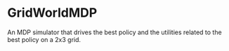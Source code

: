# GridWorldMDP
An MDP simulator that drives the best policy and the utilities related to the best policy on a 2x3 grid.
